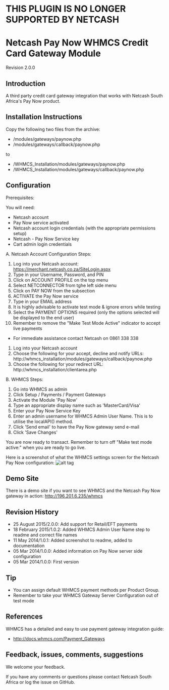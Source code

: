 THIS PLUGIN IS NO LONGER SUPPORTED BY NETCASH
==
Netcash Pay Now WHMCS Credit Card Gateway Module
=============================================

Revision 2.0.0

Introduction
------------

A third party credit card gateway integration that works with Netcash South Africa's Pay Now product.

Installation Instructions
-------------------------

Copy the following two files from the archive:

* /modules/gateways/paynow.php
* /modules/gateways/callback/paynow.php

to

* /WHMCS_Installation/modules/gateways/paynow.php
* /WHMCS_Installation/modules/gateways/callback/paynow.php

Configuration
-------------

Prerequisites:

You will need:
* Netcash account
* Pay Now service activated
* Netcash account login credentials (with the appropriate permissions setup)
* Netcash - Pay Now Service key
* Cart admin login credentials

A. Netcash Account Configuration Steps:
1. Log into your Netcash account:
	https://merchant.netcash.co.za/SiteLogin.aspx
2. Type in your Username, Password, and PIN
2. Click on ACCOUNT PROFILE on the top menu
3. Select NETCONNECTOR from tghe left side menu
4. Click on PAY NOW from the subsection
5. ACTIVATE the Pay Now service
6. Type in your EMAIL address
7. It is highly advisable to activate test mode & ignore errors while testing
8. Select the PAYMENT OPTIONS required (only the options selected will be displayed to the end user)
9. Remember to remove the "Make Test Mode Active" indicator to accept live payments

* For immediate assistance contact Netcash on 0861 338 338


1. Log into your Netcash account
2. Choose the following for your accept, decline and notify URLs:
   http://whmcs_installation/modules/gateways/callback/paynow.php
3. Choose the following for your redirect URL:
	http://whmcs_installation/clientarea.php

B. WHMCS Steps:

1. Go into WHMCS as admin
2. Click Setup / Payments / Payment Gateways
3. Activate the Module 'Pay Now'
4. Type an appropriate display name such as 'MasterCard/Visa'
5. Enter your Pay Now Service Key
6. Enter an admin username for WHMCS Admin User Name. This is to utilise the localAPI() method.
7. Click 'Send email' to have the Pay Now gateway send e-mail
8. Click 'Save Changes'

You are now ready to transact. Remember to turn off "Make test mode active:" when you are ready to go live.

Here is a screenshot of what the WHMCS settings screen for the Netcash Pay Now configuration:
![alt tag](http://196.201.6.235/whmcs/whmcs_screenshot1.png)

Demo Site
---------

There is a demo site if you want to see WHMCS and the Netcash Pay Now gateway in action:
http://196.201.6.235/whmcs

Revision History
----------------

* 25 August 2015/2.0.0: Add support for Retail/EFT payments
* 18 February 2015/1.0.2: Added WHMCS Admin User Name step to readme and correct file names
* 11 May 2014/1.0.1: Added screenshot to readme, added to documentation
* 05 Mar 2014/1.0.0: Added information on Pay Now server side configuration
* 05 Mar 2014/1.0.0: First version

Tip
---

* You can assign default WHMCS payment methods per Product Group.
* Remember to take your WHMCS Gateway Server Configuration out of test mode

References
----------

WHMCS has a detailed and easy to use payment gateway integration guide:
* http://docs.whmcs.com/Payment_Gateways

Feedback, issues, comments, suggestions
---------------------------------------

We welcome your feedback.

If you have any comments or questions please contact Netcash South Africa or log the issue on GitHub.
